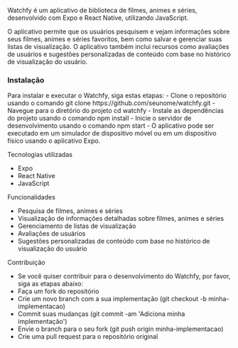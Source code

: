 Watchfy é um aplicativo de biblioteca de filmes, animes e séries, desenvolvido com Expo e React Native, utilizando JavaScript.

O aplicativo permite que os usuários pesquisem e vejam informações sobre seus filmes, animes e séries favoritos, bem como salvar e gerenciar suas listas de visualização. O aplicativo também inclui recursos como avaliações de usuários e sugestões personalizadas de conteúdo com base no histórico de visualização do usuário.

<h3>Instalação</h3>
Para instalar e executar o Watchfy, siga estas etapas:
- Clone o repositório usando o comando git clone https://github.com/seunome/watchfy.git
- Navegue para o diretório do projeto cd watchfy
- Instale as dependências do projeto usando o comando npm install
- Inicie o servidor de desenvolvimento usando o comando npm start
- O aplicativo pode ser executado em um simulador de dispositivo móvel ou em um dispositivo físico usando o aplicativo Expo.

Tecnologias utilizadas
- Expo
- React Native
- JavaScript

Funcionalidades
- Pesquisa de filmes, animes e séries
- Visualização de informações detalhadas sobre filmes, animes e séries
- Gerenciamento de listas de visualização
- Avaliações de usuários
- Sugestões personalizadas de conteúdo com base no histórico de visualização do usuário

Contribuição
- Se você quiser contribuir para o desenvolvimento do Watchfy, por favor, siga as etapas abaixo:
- Faça um fork do repositório
- Crie um novo branch com a sua implementação (git checkout -b minha-implementacao)
- Commit suas mudanças (git commit -am 'Adiciona minha implementação')
- Envie o branch para o seu fork (git push origin minha-implementacao)
- Crie uma pull request para o repositório original
